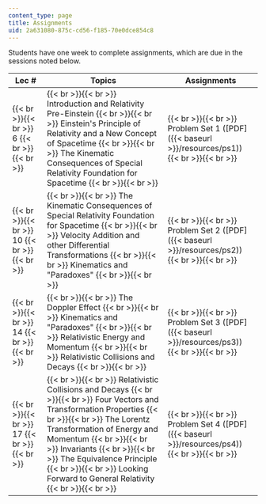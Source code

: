 ```yaml
---
content_type: page
title: Assignments
uid: 2a631080-875c-cd56-f185-70e0dce854c8
---
```


Students have one week to complete assignments, which are due in the sessions noted below.

| Lec # | Topics | Assignments |
| --- | --- | --- |
|  {{< br >}}{{< br >}} 6 {{< br >}}{{< br >}}  |  {{< br >}}{{< br >}} Introduction and Relativity Pre-Einstein {{< br >}}{{< br >}} Einstein's Principle of Relativity and a New Concept of Spacetime {{< br >}}{{< br >}} The Kinematic Consequences of Special Relativity Foundation for Spacetime {{< br >}}{{< br >}}  |  {{< br >}}{{< br >}} Problem Set 1 ([PDF]({{< baseurl >}}/resources/ps1)) {{< br >}}{{< br >}}  |
|  {{< br >}}{{< br >}} 10 {{< br >}}{{< br >}}  |  {{< br >}}{{< br >}} The Kinematic Consequences of Special Relativity Foundation for Spacetime {{< br >}}{{< br >}} Velocity Addition and other Differential Transformations {{< br >}}{{< br >}} Kinematics and "Paradoxes" {{< br >}}{{< br >}}  |  {{< br >}}{{< br >}} Problem Set 2 ([PDF]({{< baseurl >}}/resources/ps2)) {{< br >}}{{< br >}}  |
|  {{< br >}}{{< br >}} 14 {{< br >}}{{< br >}}  |  {{< br >}}{{< br >}} The Doppler Effect {{< br >}}{{< br >}} Kinematics and "Paradoxes" {{< br >}}{{< br >}} Relativistic Energy and Momentum {{< br >}}{{< br >}} Relativistic Collisions and Decays {{< br >}}{{< br >}}  |  {{< br >}}{{< br >}} Problem Set 3 ([PDF]({{< baseurl >}}/resources/ps3)) {{< br >}}{{< br >}}  |
|  {{< br >}}{{< br >}} 17 {{< br >}}{{< br >}}  |  {{< br >}}{{< br >}} Relativistic Collisions and Decays {{< br >}}{{< br >}} Four Vectors and Transformation Properties {{< br >}}{{< br >}} The Lorentz Transformation of Energy and Momentum {{< br >}}{{< br >}} Invariants {{< br >}}{{< br >}} The Equivalence Principle {{< br >}}{{< br >}} Looking Forward to General Relativity {{< br >}}{{< br >}}  |  {{< br >}}{{< br >}} Problem Set 4 ([PDF]({{< baseurl >}}/resources/ps4)) {{< br >}}{{< br >}}